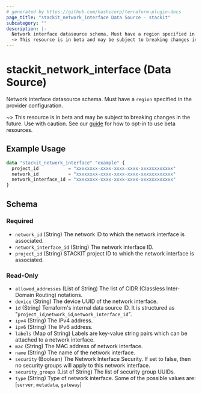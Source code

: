 ```yaml
---
# generated by https://github.com/hashicorp/terraform-plugin-docs
page_title: "stackit_network_interface Data Source - stackit"
subcategory: ""
description: |-
  Network interface datasource schema. Must have a region specified in the provider configuration.
  ~> This resource is in beta and may be subject to breaking changes in the future. Use with caution. See our guide https://registry.terraform.io/providers/stackitcloud/stackit/latest/docs/guides/opting_into_beta_resources for how to opt-in to use beta resources.
---
```


# stackit_network_interface (Data Source)

Network interface datasource schema. Must have a `region` specified in the provider configuration.

~> This resource is in beta and may be subject to breaking changes in the future. Use with caution. See our [guide](https://registry.terraform.io/providers/stackitcloud/stackit/latest/docs/guides/opting_into_beta_resources) for how to opt-in to use beta resources.

## Example Usage

```terraform
data "stackit_network_interface" "example" {
  project_id           = "xxxxxxxx-xxxx-xxxx-xxxx-xxxxxxxxxxxx"
  network_id           = "xxxxxxxx-xxxx-xxxx-xxxx-xxxxxxxxxxxx"
  network_interface_id = "xxxxxxxx-xxxx-xxxx-xxxx-xxxxxxxxxxxx"
}
```

<!-- schema generated by tfplugindocs -->
## Schema

### Required

- `network_id` (String) The network ID to which the network interface is associated.
- `network_interface_id` (String) The network interface ID.
- `project_id` (String) STACKIT project ID to which the network interface is associated.

### Read-Only

- `allowed_addresses` (List of String) The list of CIDR (Classless Inter-Domain Routing) notations.
- `device` (String) The device UUID of the network interface.
- `id` (String) Terraform's internal data source ID. It is structured as "`project_id`,`network_id`,`network_interface_id`".
- `ipv4` (String) The IPv4 address.
- `ipv6` (String) The IPv6 address.
- `labels` (Map of String) Labels are key-value string pairs which can be attached to a network interface.
- `mac` (String) The MAC address of network interface.
- `name` (String) The name of the network interface.
- `security` (Boolean) The Network Interface Security. If set to false, then no security groups will apply to this network interface.
- `security_groups` (List of String) The list of security group UUIDs.
- `type` (String) Type of network interface. Some of the possible values are: [`server`, `metadata`, `gateway`]

